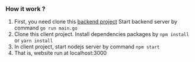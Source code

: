 ### How it work ?
1. First, you need clone this [backend project](https://github.com/dangminhtruong/Rivendell)
Start backend server by command `go run main.go`
2. Clone this client project. Install dependencies packages by `npm install` or `yarn install`
3. In client project, start nodejs server by command `npm start`
4. That is, website run at localhost:3000
